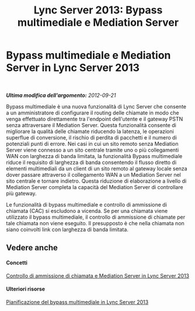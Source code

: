 ﻿---
title: 'Lync Server 2013: Bypass multimediale e Mediation Server'
TOCTitle: Bypass multimediale e Mediation Server
ms:assetid: 8ed35f95-05cd-4b5d-8470-442d2323df71
ms:mtpsurl: https://technet.microsoft.com/it-it/library/Gg398719(v=OCS.15)
ms:contentKeyID: 49301293
ms.date: 08/24/2015
mtps_version: v=OCS.15
ms.translationtype: HT
---

# Bypass multimediale e Mediation Server in Lync Server 2013

 

_**Ultima modifica dell'argomento:** 2012-09-21_

Bypass multimediale è una nuova funzionalità di Lync Server che consente a un amministratore di configurare il routing delle chiamate in modo che venga effettuato direttamente tra l'endpoint dell'utente e il gateway PSTN senza attraversare il Mediation Server. Questa funzionalità consente di migliorare la qualità delle chiamate riducendo la latenza, le operazioni superflue di conversione, il rischio di perdita di pacchetti e il numero di potenziali punti di errore. Nei casi in cui un sito remoto senza Mediation Server viene connesso a un sito centrale tramite uno o più collegamenti WAN con larghezza di banda limitata, la funzionalità Bypass multimediale riduce il requisito di larghezza di banda consentendo il flusso diretto di elementi multimediali da un client di un sito remoto al gateway locale senza dover passare attraverso il collegamento WAN a un Mediation Server nel sito centrale e tornare indietro. Questa riduzione di elaborazione a livello di Mediation Server completa la capacità del Mediation Server di controllare più gateway.

Le funzionalità di bypass multimediale e controllo di ammissione di chiamata (CAC) si escludono a vicenda. Se per una chiamata viene utilizzato il bypass multimediale, il controllo di ammissione di chiamate per tale chiamata non viene eseguito. Il presupposto è che nella chiamata non siano coinvolti link con larghezza di banda limitata.

## Vedere anche

#### Concetti

[Controllo di ammissione di chiamata e Mediation Server in Lync Server 2013](lync-server-2013-call-admission-control-and-mediation-server.md)  

#### Ulteriori risorse

[Pianificazione del bypass multimediale in Lync Server 2013](lync-server-2013-planning-for-media-bypass.md)

